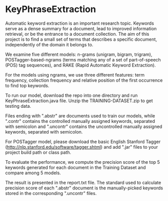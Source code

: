 # KeyPhraseExtraction

Automatic keyword extraction is an important research topic. Keywords serve as a dense summary for a document, lead to improved information retrieval, or be the entrance to a document collection. The aim of this project is to find a small set of terms that describes a specific document, independently of the domain it belongs to. 

We examine five different models: n-grams (unigram, bigram, trigram), POSTagger-based-ngrams (terms matching any of a set of part-of-speech (POS) tag sequences), and RAKE (Rapid Automatic Keyword Extraction). 

For the models using ngrams, we use three different features: term frequency, collection frequency and relative position of the first occurrence to find top keywords. 

To run our model, download the repo into one directory and run KeyPhraseExtraction.java file. Unzip the TRAINING-DATASET.zip to get testing data. 

Files ending with ".abstr" are documents used to train our models, while ".contr" contains the controlled manually assigned keywords, separated with semicolon and ".uncontr" contains the uncontrolled manually assigned keywords, separated with semicolon. 

For POSTagger model, please download the basic English Stanford Tagger (http://nlp.stanford.edu/software/tagger.shtml) and add ".jar" files to your project build path or class path. 

To evaluate the performance, we compute the precision score of the top 5 keywords generated for each document in the Training Dataset and compare among 5 models. 

The result is presented in the report.txt file. The standard used to calculate precision score of each ".abstr" document is the manually-picked keywords stored in the corresponding ".uncontr" files.
